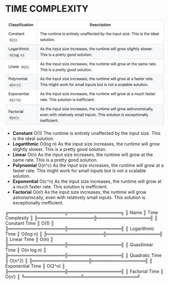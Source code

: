 # TIME COMPLEXITY

![image](../Assets/BigO.JPG)

- __Constant__ O(1)	The runtime is entirely unaffected by the input size. This is the ideal solution.
- __Logarithmic__ O(log n)	As the input size increases, the runtime will grow slightly slower. This is a pretty good solution.
- __Linear__ O(n)	As the input size increases, the runtime will grow at the same rate. This is a pretty good solution.
- __Polynomial__ O(n^c)	As the input size increases, the runtime will grow at a faster rate. This might work for small inputs but is not a scalable solution.
- __Exponential__ O(c^n)	As the input size increases, the runtime will grow at a much faster rate. This solution is inefficient.
- __Factorial__ O(n!)	As the input size increases, the runtime will grow astronomically, even with relatively small inputs. This solution is exceptionally inefficient.

╔══════════════════╦═════════════════╗
║       Name       ║ Time Complexity ║
╠══════════════════╬═════════════════╣
║ Constant Time    ║       O(1)      ║
╠══════════════════╬═════════════════╣
║ Logarithmic Time ║     O(log n)    ║
╠══════════════════╬═════════════════╣
║ Linear Time      ║       O(n)      ║
╠══════════════════╬═════════════════╣
║ Quasilinear Time ║    O(n log n)   ║
╠══════════════════╬═════════════════╣
║ Quadratic Time   ║      O(n^2)     ║
╠══════════════════╬═════════════════╣
║ Exponential Time ║      O(2^n)     ║
╠══════════════════╬═════════════════╣
║ Factorial Time   ║       O(n!)     ║
╚══════════════════╩═════════════════╝